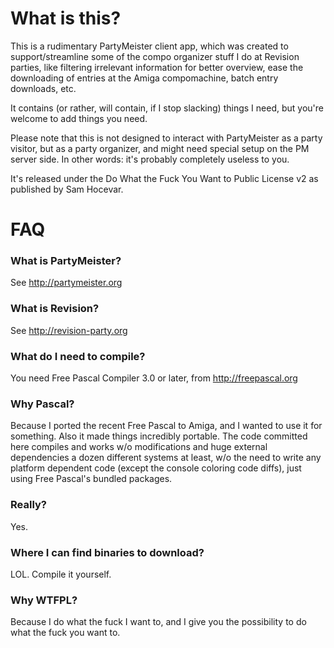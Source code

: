 # What is this?
This is a rudimentary PartyMeister client app, which was created to
support/streamline some of the compo organizer stuff I do at Revision
parties, like filtering irrelevant information for better overview,
ease the downloading of entries at the Amiga compomachine, batch
entry downloads, etc.

It contains (or rather, will contain, if I stop slacking) things I need,
but you're welcome to add things you need.

Please note that this is not designed to interact with PartyMeister as
a party visitor, but as a party organizer, and might need special setup
on the PM server side. In other words: it's probably completely useless
to you.

It's released under the Do What the Fuck You Want to Public License v2
as published by Sam Hocevar.

# FAQ
### What is PartyMeister?
See http://partymeister.org

### What is Revision?
See http://revision-party.org

### What do I need to compile?
You need Free Pascal Compiler 3.0 or later, from http://freepascal.org

### Why Pascal?
Because I ported the recent Free Pascal to Amiga, and I wanted to use
it for something. Also it made things incredibly portable. The code
committed here compiles and works w/o modifications and huge external
dependencies a dozen different systems at least, w/o the need to write
any platform dependent code (except the console coloring code diffs),
just using Free Pascal's bundled packages.

### Really?
Yes.

### Where I can find binaries to download?
LOL. Compile it yourself.

### Why WTFPL?
Because I do what the fuck I want to, and I give you the possibility
to do what the fuck you want to.
